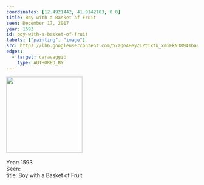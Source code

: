 ```yaml
---
coordinates: [12.4921442, 41.9142103, 0.0]
title: Boy with a Basket of Fruit
seen: December 17, 2017
year: 1593
id: boy-with-a-basket-of-fruit
labels: ["painting", "image"]
src: https://lh6.googleusercontent.com/57zQo4BeyZLZtTxtk_xmiEkN38M41bashKNOFb9SDvEtXPnmTAr-22UV0f526XHZGZ6slqwNdw0uSSIbAyu6-oVSHjjb3wX9OAIoBjbiHXYQvEJWnlFziVpzDLe2nkM
edges:
  - target: caravaggio
    type: AUTHORED_BY
---
```


<img src="https://lh6.googleusercontent.com/57zQo4BeyZLZtTxtk_xmiEkN38M41bashKNOFb9SDvEtXPnmTAr-22UV0f526XHZGZ6slqwNdw0uSSIbAyu6-oVSHjjb3wX9OAIoBjbiHXYQvEJWnlFziVpzDLe2nkM" height="200" width="auto" /><br><br>Year: 1593<br>Seen: <br>title: Boy with a Basket of Fruit